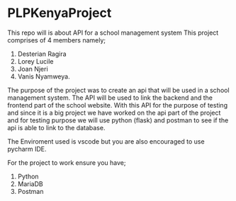 # PLPKenyaProject
This repo will is about API for a school management system
This project comprises of 4 members namely;
1. Desterian Ragira
2. Lorey Lucile
3. Joan Njeri
4. Vanis Nyamweya.

The purpose of the project was to create an api that will be used in a school management system. The API will be used to link the backend and the frontend part of the school website. With this API for the purpose of testing and since it is a big project we have worked on the api part of the project and for testing purpose we will use python (flask) and postman to see if the api is able to link to the database.

The Enviroment used is vscode but you are also encouraged to use pycharm IDE.

For the project to work ensure you have;
1. Python
2. MariaDB
3. Postman

